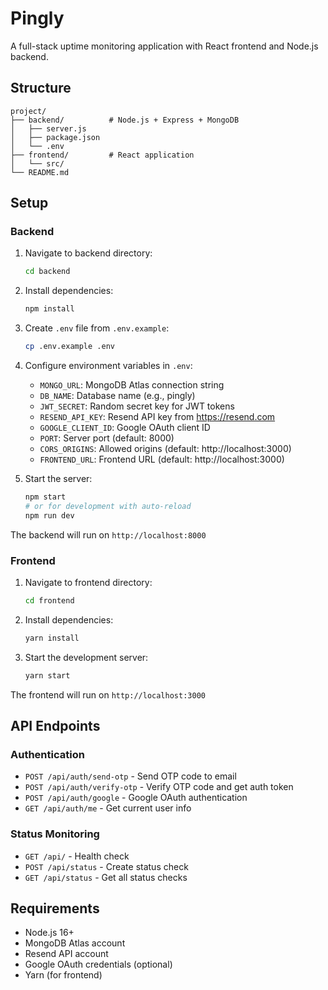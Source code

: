 # Pingly

A full-stack uptime monitoring application with React frontend and Node.js backend.

## Structure

```
project/
├── backend/          # Node.js + Express + MongoDB
│   ├── server.js
│   ├── package.json
│   └── .env
├── frontend/         # React application
│   └── src/
└── README.md
```

## Setup

### Backend

1. Navigate to backend directory:
   ```bash
   cd backend
   ```

2. Install dependencies:
   ```bash
   npm install
   ```

3. Create `.env` file from `.env.example`:
   ```bash
   cp .env.example .env
   ```

4. Configure environment variables in `.env`:
   - `MONGO_URL`: MongoDB Atlas connection string
   - `DB_NAME`: Database name (e.g., pingly)
   - `JWT_SECRET`: Random secret key for JWT tokens
   - `RESEND_API_KEY`: Resend API key from https://resend.com
   - `GOOGLE_CLIENT_ID`: Google OAuth client ID
   - `PORT`: Server port (default: 8000)
   - `CORS_ORIGINS`: Allowed origins (default: http://localhost:3000)
   - `FRONTEND_URL`: Frontend URL (default: http://localhost:3000)

5. Start the server:
   ```bash
   npm start
   # or for development with auto-reload
   npm run dev
   ```

The backend will run on `http://localhost:8000`

### Frontend

1. Navigate to frontend directory:
   ```bash
   cd frontend
   ```

2. Install dependencies:
   ```bash
   yarn install
   ```

3. Start the development server:
   ```bash
   yarn start
   ```

The frontend will run on `http://localhost:3000`

## API Endpoints

### Authentication
- `POST /api/auth/send-otp` - Send OTP code to email
- `POST /api/auth/verify-otp` - Verify OTP code and get auth token
- `POST /api/auth/google` - Google OAuth authentication
- `GET /api/auth/me` - Get current user info

### Status Monitoring
- `GET /api/` - Health check
- `POST /api/status` - Create status check
- `GET /api/status` - Get all status checks

## Requirements

- Node.js 16+
- MongoDB Atlas account
- Resend API account
- Google OAuth credentials (optional)
- Yarn (for frontend)
